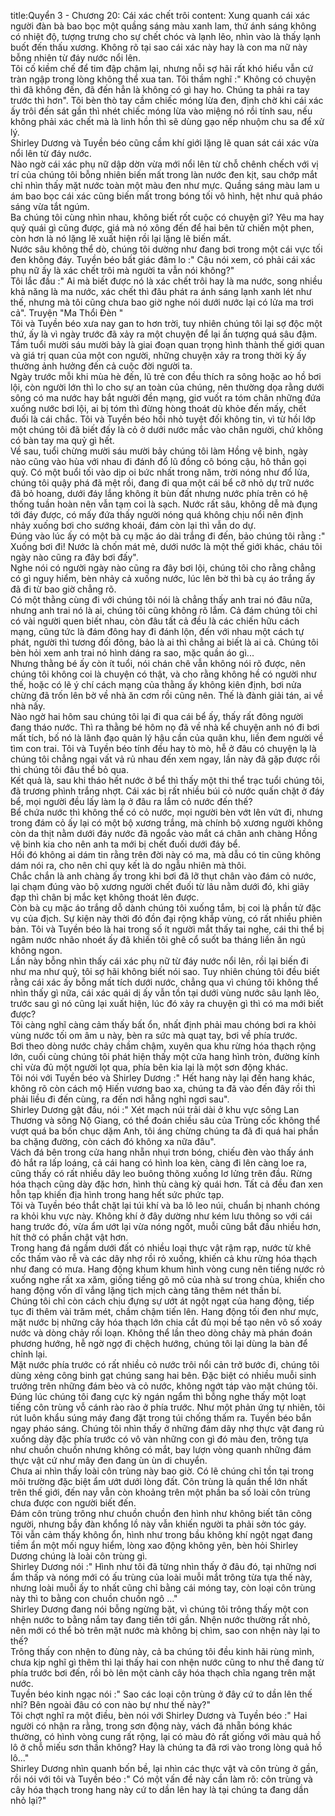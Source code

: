 title:Quyển 3 - Chương 20: Cái xác chết trôi
content:
Xung quanh cái xác người đàn bà bao bọc một quầng sáng màu xanh lam, thứ ánh sáng không có nhiệt độ, tượng trưng cho sự chết chóc và lạnh lẽo, nhìn vào là thấy lạnh buốt đến thấu xương. Không rõ tại sao cái xác này hay là con ma nữ này bỗng nhiên từ đáy nước nổi lên.<br>Tôi cố kiềm chế để tim đập chậm lại, nhưng nỗi sợ hãi rất khó hiểu vẫn cứ tràn ngập trong lòng không thể xua tan. Tôi thầm nghĩ :" Không có chuyện thì đã không đến, đã đến hẳn là không có gì hay ho. Chúng ta phải ra tay trước thì hơn". Tôi bèn thò tay cầm chiếc móng lừa đen, định chờ khi cái xác ấy trôi đến sát gần thì nhét chiếc móng lừa vào miệng nó rồi tính sau, nếu không phải xác chết mà là linh hồn thì sẽ dùng gạo nếp nhuộm chu sa để xử lý.<br>Shirley Dương và Tuyền béo cũng cầm khí giới lặng lẽ quan sát cái xác vừa nổi lên từ đáy nước.<br>Nào ngờ cái xác phụ nữ dập dờn vừa mới nổi lên từ chỗ chênh chếch với vị trí của chúng tôi bỗng nhiên biến mất trong làn nước đen kịt, sau chớp mắt chỉ nhìn thấy mặt nước toàn một màu đen như mực. Quầng sáng màu lam u ám bao bọc cái xác cũng biến mất trong bóng tối vô hình, hệt như quả pháo sáng vừa tắt ngúm.<br>Ba chúng tôi cùng nhìn nhau, không biết rốt cuộc có chuyện gì? Yêu ma hay quỷ quái gì cũng được, giá mà nó xông đến để hai bên tử chiến một phen, còn hơn là nó lặng lẽ xuất hiện rồi lại lặng lẽ biến mất.<br>Nước sâu không thể dò, chúng tôi dường như đang bơi trong một cái vực tối đen không đáy. Tuyền béo bất giác đâm lo :" Cậu nói xem, có phải cái xác phụ nữ ấy là xác chết trôi mà người ta vẫn nói không?"<br>Tôi lắc đầu :" Ai mà biết được nó là xác chết trôi hay là ma nước, song nhiều khả năng là ma nước, xác chết thì đâu phát ra ánh sáng lạnh xanh lét như thế, nhưng mà tôi cũng chưa bao giờ nghe nói dưới nước lại có lửa ma trơi cả". Truyện "Ma Thổi Đèn " <br>Tôi và Tuyền béo xưa nay gan to hơn trời, tuy nhiên chúng tôi lại sợ độc một thứ, ấy là vì ngày trước đã xảy ra một chuyện để lại ấn tượng quá sâu đậm.<br>Tầm tuổi mười sáu mười bảy là giai đoạn quan trọng hình thành thế giới quan và giá trị quan của một con người, những chuyện xảy ra trong thời kỳ ấy thường ảnh hưởng đến cả cuộc đời người ta.<br>Ngày trước mỗi khi mùa hè đến, lũ trẻ con đều thích ra sông hoặc ao hồ bơi lội, còn người lớn thì lo cho sự an toàn của chúng, nên thường dọa rằng dưới sông có ma nước hay bắt người đền mạng, giơ vuốt ra tóm chân những đứa xuống nước bơi lội, ai bị tóm thì đừng hòng thoát dù khỏe đến mấy, chết đuối là cái chắc. Tôi và Tuyền béo hồi nhỏ tuyệt đối không tin, vì từ hồi lớp một chúng tôi đã biết đấy là cỏ ở dưới nước mắc vào chân người, chứ không có bàn tay ma quỷ gì hết.<br>Về sau, tuổi chừng mười sáu mười bảy chúng tôi làm Hồng vệ binh, ngày nào cũng vào hùa với nhau đi đánh đổ lũ đồng cô bóng cậu, hô thần gọi quỷ. Có một buổi tối vào dịp oi bức nhất trong năm, trời nóng như đổ lửa, chúng tôi quậy phá đã mệt rồi, đang đi qua một cái bể cỡ nhỏ dự trữ nước đã bỏ hoang, dưới đáy lắng không ít bùn đất nhưng nước phía trên có hệ thống tuần hoàn nên vẫn tạm coi là sạch. Nước rất sâu, không dễ mà đụng tới đáy được, có mấy đứa thấy người nóng quá không chịu nổi nên định nhảy xuống bơi cho sướng khoái, đám còn lại thì vẫn do dự.<br>Đúng vào lúc ấy có một bà cụ mặc áo dài trắng đi đến, bảo chúng tôi rằng :" Xuống bơi đi! Nước là chốn mát mẻ, dưới nước là một thế giới khác, cháu tôi ngày nào cũng ra đây bơi đấy".<br>Nghe nói có người ngày nào cũng ra đây bơi lội, chúng tôi cho rằng chẳng có gì nguy hiểm, bèn nhảy cả xuống nước, lúc lên bờ thì bà cụ áo trắng ấy đã đi từ bao giờ chẳng rõ.<br>Có một thằng cùng đi với chúng tôi nói là chẳng thấy anh trai nó đâu nữa, nhưng anh trai nó là ai, chúng tôi cũng không rõ lắm. Cả đám chúng tôi chỉ có vài người quen biết nhau, còn đâu tất cả đều là các chiến hữu cách mạng, cũng tức là đám đông hay đi đánh lộn, đến với nhau một cách tự phát, người thì tương đối đông, bảo là ai thì chẳng ai biết là ai cả. Chúng tôi bèn hỏi xem anh trai nó hình dáng ra sao, mặc quần áo gì...<br>Nhưng thằng bé ấy còn ít tuổi, nói chán chê vẫn không nói rõ được, nên chúng tôi không coi là chuyện có thật, và cho rằng không hề có người như thế, hoặc có lẽ ý chí cách mạng của thằng ấy không kiên định, bơi nửa chừng đã trốn lên bờ về nhà ăn cơm rồi cũng nên. Thế là đành giải tán, ai về nhà nấy.<br>Nào ngờ hai hôm sau chúng tôi lại đi qua cái bể ấy, thấy rất đông người đang tháo nước. Thì ra thằng bé hôm nọ đã về nhà kể chuyện anh nó đi bơi mất tích, bố nó là lãnh đạo quản lý hậu cần của quân khu, liền đem người về tìm con trai. Tôi và Tuyền béo tính đều hay tò mò, hễ ở đâu có chuyện lạ là chúng tôi chẳng ngại vất vả rủ nhau đến xem ngay, lần này đã gặp được rồi thì chúng tôi đâu thể bỏ qua.<br>Kết quả là, sau khi tháo hết nước ở bể thì thấy một thi thể trạc tuổi chúng tôi, đã trương phình trắng nhợt. Cái xác bị rất nhiều búi cỏ nước quấn chặt ở đáy bể, mọi người đều lấy làm lạ ở đâu ra lắm cỏ nước đến thế?<br>Bể chứa nước thì không thể có cỏ nước, mọi người bèn vớt lên vứt đi, nhưng trong đám cỏ ấy lại có một bộ xương trắng, mà chính bộ xương người không còn da thịt nằm dưới đáy nước đã ngoắc vào mắt cá chân anh chàng Hồng vệ binh kia cho nên anh ta mới bị chết đuối dưới đáy bể.<br>Hồi đó không ai dám tin rằng trên đời này có ma, mà dẫu có tin cũng không dám nói ra, cho nên chỉ quy kết là do ngẫu nhiên mà thôi.<br>Chắc chắn là anh chàng ấy trong khi bơi đã lỡ thụt chân vào đám cỏ nước, lại chạm đúng vào bộ xương người chết đuối từ lâu nằm dưới đó, khi giãy đạp thì chân bị mắc kẹt không thoát lên được.<br>Còn bà cụ mặc áo trắng dỗ dành chúng tôi xuống tắm, bị coi là phần tử đặc vụ của địch. Sự kiện này thời đó đồn đại rộng khắp vùng, có rất nhiều phiên bản. Tôi và Tuyền béo là hai trong số ít người mắt thấy tai nghe, cái thi thể bị ngâm nước nhão nhoét ấy đã khiến tôi ghê cổ suốt ba tháng liền ăn ngủ không ngon.<br>Lần này bỗng nhìn thấy cái xác phụ nữ từ đáy nước nổi lên, rồi lại biến đi như ma như quỷ, tôi sợ hãi không biết nói sao. Tuy nhiên chúng tôi đều biết rằng cái xác ấy bỗng mất tích dưới nước, chẳng qua vì chúng tôi không thể nhìn thấy gì nữa, cái xác quái dị ấy vẫn tồn tại dưới vùng nước sâu lạnh lẽo, trước sau gì nó cũng lại xuất hiện, lúc đó xảy ra chuyện gì thì có ma mới biết được?<br>Tôi càng nghĩ càng cảm thấy bất ổn, nhất định phải mau chóng bơi ra khỏi vùng nước tối om âm u này, bèn ra sức mà quạt tay, bơi về phía trước.<br>Bơi theo dòng nước chảy chầm chậm, xuyên qua khu rừng hóa thạch rộng lớn, cuối cùng chúng tôi phát hiện thấy một cửa hang hình tròn, đường kính chỉ vừa đủ một người lọt qua, phía bên kia lại là một sơn động khác.<br>Tôi nói với Tuyền béo và Shirley Dương :" Hết hang này lại đến hang khác, không rõ còn cách mộ Hiến vương bao xa, chúng ta đã vào đến đây rồi thì phải liều đi đến cùng, ra đến nơi hẵng nghỉ ngơi sau".<br>Shirley Dương gật đầu, nói :" Xét mạch núi trải dài ở khu vực sông Lan Thương và sông Nộ Giang, có thể đoán chiều sâu của Trùng cốc không thể vượt quá ba bốn chục dặm Anh, tôi áng chừng chúng ta đã đi quá hai phần ba chặng đường, còn cách đó không xa nữa đâu".<br>Vách đá bên trong cửa hang nhẵn nhụi trơn bóng, chiếu đèn vào thấy ánh đỏ hắt ra lấp loáng, cả cái hang có hình loa kèn, càng đi lên càng loe ra, cũng thấy có rất nhiều dây leo buông thõng xuống lơ lửng trên đầu. Rừng hóa thạch cũng dày đặc hơn, hình thù càng kỳ quái hơn. Tất cả đều đan xen hỗn tạp khiến địa hình trong hang hết sức phức tạp.<br>Tôi và Tuyền béo thắt chặt lại túi khí và ba lô leo núi, chuẩn bị nhanh chóng ra khỏi khu vực này. Không khí ở đây dường như kém lưu thông so với cái hang trước đó, vừa ẩm ướt lại vừa nóng ngốt, muỗi cũng bắt đầu nhiều hơn, hít thở có phần chật vật hơn.<br>Trong hang đá ngầm dưới đất có nhiều loại thực vật rậm rạp, nước từ khê cốc thấm vào rễ và các dây nhợ rồi rỏ xuống, khiến cả khu rừng hóa thạch như đang có mưa. Hang động khum khum hình vòng cung nên tiếng nước rỏ xuống nghe rất xa xăm, giống tiếng gõ mõ của nhà sư trong chùa, khiến cho hang động vốn dĩ vắng lặng tịch mịch càng tăng thêm nét thần bí.<br>Chúng tôi chỉ còn cách chịu đựng sự ướt át ngột ngạt của hang động, tiếp tục đi thêm vài trăm mét, chầm chậm tiến lên. Hang động tối đen như mực, mặt nước bị những cây hóa thạch lớn chia cắt đủ mọi bề tạo nên vô số xoáy nước và dòng chảy rối loạn. Không thể lần theo dòng chảy mà phán đoán phương hướng, hễ ngờ ngợ đi chệch hướng, chúng tôi lại dùng la bàn để chỉnh lại.<br>Mặt nước phía trước có rất nhiều cỏ nước trôi nổi cản trở bước đi, chúng tôi dùng xẻng công binh gạt chúng sang hai bên. Đặc biệt có nhiều muỗi sinh trưởng trên những đám bèo và cỏ nước, không ngớt táp vào mặt chúng tôi.<br>Đúng lúc chúng tôi đang cực kỳ ngán ngẩm thì bỗng nghe thấy một loạt tiếng côn trùng vỗ cánh rào rào ở phía trước. Như một phản ứng tự nhiên, tôi rút luôn khẩu súng máy đang đặt trong túi chống thấm ra. Tuyền béo bắn ngay pháo sáng. Chúng tôi nhìn thấy ở những đám dây nhợ thực vật đang rủ xuống dày đặc phía trước có vô vàn những con gì đó màu đen, trông tựa như chuồn chuồn nhưng không có mắt, bay lượn vòng quanh những đám thực vật cứ như mây đen đang ùn ùn di chuyển.<br>Chưa ai nhìn thấy loài côn trùng này bao giờ. Có lẽ chúng chỉ tồn tại trong môi trường đặc biệt ẩm ướt dưới lòng đất. Côn trùng là quần thể lớn nhất trên thế giới, đến nay vẫn còn khoảng trên một phần ba số loài côn trùng chưa được con người biết đến.<br>Đám côn trùng trông như chuồn chuồn đen hình như không biết tân công người, nhưng bầy đàn khổng lồ này vẫn khiến người ta phải sởn tóc gáy.<br>Tôi vẫn cảm thấy không ổn, hình như trong bầu không khí ngột ngạt đang tiềm ẩn một mối nguy hiểm, lòng xao động không yên, bèn hỏi Shirley Dương chúng là loài côn trùng gì.<br>Shirley Dương nói :" Hình như tôi đã từng nhìn thấy ở đâu đó, tại những nơi ẩm thấp và nóng mới có ấu trùng của loài muỗi mắt trông từa tựa thế này, nhưng loài muỗi ấy to nhất cũng chỉ bằng cái móng tay, còn loại côn trùng này thì to bằng con chuồn chuồn ngô ..."<br>Shirley Dương đang nói bỗng ngừng bặt, vì chúng tôi trông thấy một con nhện nước to bằng nắm tay đang tiến tới gần. Nhện nước thường rất nhỏ, nên mới có thể bò trên mặt nước mà không bị chìm, sao con nhện này lại to thế?<br>Trông thấy con nhện to đùng này, cả ba chúng tôi đều kinh hãi rùng mình, chưa kịp nghĩ gì thêm thì lại thấy hai con nhện nước cũng to như thế đang từ phía trước bơi đến, rồi bò lên một cành cây hóa thạch chĩa ngang trên mặt nước.<br>Tuyền béo kinh ngạc nói :" Sao các loại côn trùng ở đây cứ to dần lên thế nhỉ? Bên ngoài đâu có con nào bự như thế này?"<br>Tôi chợt nghĩ ra một điều, bèn nói với Shirley Dương và Tuyền béo :" Hai người có nhận ra rằng, trong sơn động này, vách đá nhẵn bóng khác thường, có hình vòng cung rất rộng, lại có màu đỏ rất giống với màu quả hồ lô ở chỗ miếu sơn thần không? Hay là chúng ta đã rơi vào trong lòng quả hồ lô..."<br>Shirley Dương nhìn quanh bốn bề, lại nhìn các thực vật và côn trùng ở gần, rồi nói với tôi và Tuyền béo :" Có một vấn đề này cần làm rõ: côn trùng và cây hóa thạch trong hang này cứ to dần lên hay là tại chúng ta đang dần nhỏ lại?"